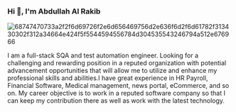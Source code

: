 ### Hi 👋, I'm Abdullah Al Rakib

![68747470733a2f2f6d69726f2e6d656469756d2e636f6d2f6d61782f313430302f312a34664e424f5f5544594556784d304535543246794a512e676966](https://user-images.githubusercontent.com/50632041/187590509-118b0601-941f-4f6b-a841-2a4c7a8fe735.gif)

I am a full-stack SQA and test automation engineer. Looking for a challenging and rewarding position in a reputed organization with potential advancement opportunities that will allow me to utilize and enhance my professional skills and abilities.I have great experience in HR Payroll, Financial Software, Medical management, news portal, eCommerce, and so on. My career objective is to work in a reputed software company so that I can keep my contribution there as well as work with the latest technology.
